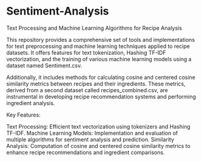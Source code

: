 # Sentiment-Analysis

Text Processing and Machine Learning Algorithms for Recipe Analysis

This repository provides a comprehensive set of tools and implementations for text preprocessing and machine learning techniques applied to recipe datasets. It offers features for text tokenization, Hashing TF-IDF vectorization, and the training of various machine learning models using a dataset named Sentiment.csv.

Additionally, it includes methods for calculating cosine and centered cosine similarity metrics between recipes and their ingredients. These metrics, derived from a second dataset called recipes_combined.csv, are instrumental in developing recipe recommendation systems and performing ingredient analysis.

Key Features:

Text Processing: Efficient text vectorization using tokenizers and Hashing TF-IDF.
Machine Learning Models: Implementation and evaluation of multiple algorithms for sentiment analysis and prediction.
Similarity Analysis: Computation of cosine and centered cosine similarity metrics to enhance recipe recommendations and ingredient comparisons.
